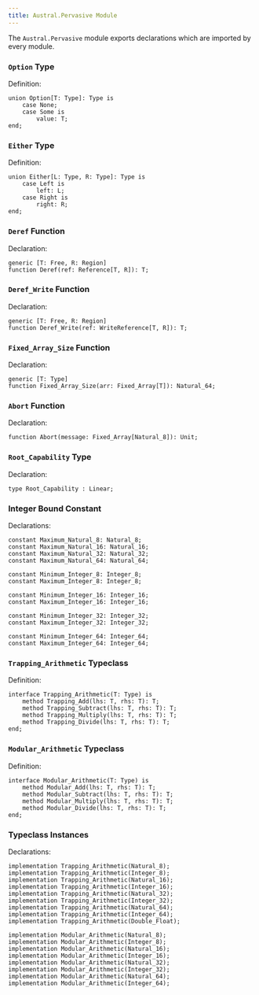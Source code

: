 ```yaml
---
title: Austral.Pervasive Module
---
```


The `Austral.Pervasive` module exports declarations which are imported by every module.

### `Option` Type

Definition:

```
union Option[T: Type]: Type is
    case None;
    case Some is
        value: T;
end;
```

### `Either` Type

Definition:

```
union Either[L: Type, R: Type]: Type is
    case Left is
        left: L;
    case Right is
        right: R;
end;
```

### `Deref` Function

Declaration:

```
generic [T: Free, R: Region]
function Deref(ref: Reference[T, R]): T;
```

### `Deref_Write` Function

Declaration:

```
generic [T: Free, R: Region]
function Deref_Write(ref: WriteReference[T, R]): T;
```

### `Fixed_Array_Size` Function

Declaration:

```
generic [T: Type]
function Fixed_Array_Size(arr: Fixed_Array[T]): Natural_64;
```

### `Abort` Function

Declaration:

```
function Abort(message: Fixed_Array[Natural_8]): Unit;
```

### `Root_Capability` Type

Declaration:

```
type Root_Capability : Linear;
```

### Integer Bound Constant

Declarations:

```
constant Maximum_Natural_8: Natural_8;
constant Maximum_Natural_16: Natural_16;
constant Maximum_Natural_32: Natural_32;
constant Maximum_Natural_64: Natural_64;

constant Minimum_Integer_8: Integer_8;
constant Maximum_Integer_8: Integer_8;

constant Minimum_Integer_16: Integer_16;
constant Maximum_Integer_16: Integer_16;

constant Minimum_Integer_32: Integer_32;
constant Maximum_Integer_32: Integer_32;

constant Minimum_Integer_64: Integer_64;
constant Maximum_Integer_64: Integer_64;
```

### `Trapping_Arithmetic` Typeclass

Definition:

```
interface Trapping_Arithmetic(T: Type) is
    method Trapping_Add(lhs: T, rhs: T): T;
    method Trapping_Subtract(lhs: T, rhs: T): T;
    method Trapping_Multiply(lhs: T, rhs: T): T;
    method Trapping_Divide(lhs: T, rhs: T): T;
end;
```

### `Modular_Arithmetic` Typeclass

Definition:

```
interface Modular_Arithmetic(T: Type) is
    method Modular_Add(lhs: T, rhs: T): T;
    method Modular_Subtract(lhs: T, rhs: T): T;
    method Modular_Multiply(lhs: T, rhs: T): T;
    method Modular_Divide(lhs: T, rhs: T): T;
end;
```

### Typeclass Instances

Declarations:

```
implementation Trapping_Arithmetic(Natural_8);
implementation Trapping_Arithmetic(Integer_8);
implementation Trapping_Arithmetic(Natural_16);
implementation Trapping_Arithmetic(Integer_16);
implementation Trapping_Arithmetic(Natural_32);
implementation Trapping_Arithmetic(Integer_32);
implementation Trapping_Arithmetic(Natural_64);
implementation Trapping_Arithmetic(Integer_64);
implementation Trapping_Arithmetic(Double_Float);

implementation Modular_Arithmetic(Natural_8);
implementation Modular_Arithmetic(Integer_8);
implementation Modular_Arithmetic(Natural_16);
implementation Modular_Arithmetic(Integer_16);
implementation Modular_Arithmetic(Natural_32);
implementation Modular_Arithmetic(Integer_32);
implementation Modular_Arithmetic(Natural_64);
implementation Modular_Arithmetic(Integer_64);
```
